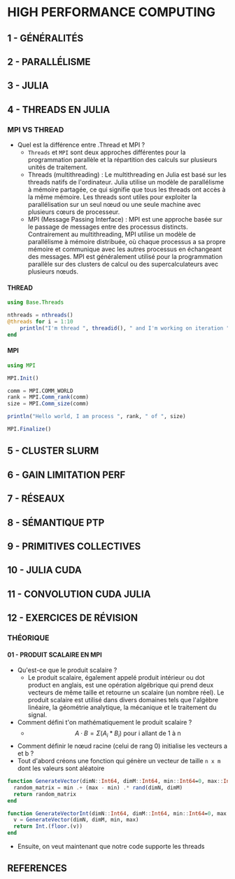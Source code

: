 ---
---

# HIGH PERFORMANCE COMPUTING

## 1 - GÉNÉRALITÉS

## 2 - PARALLÉLISME

## 3 - JULIA

## 4 - THREADS EN JULIA

### MPI VS THREAD

- Quel est la différence entre .Thread et MPI ?
	- `Threads` et `MPI` sont deux approches différentes pour la programmation parallèle et la répartition des calculs sur plusieurs unités de traitement.
	- Threads (multithreading) : Le multithreading en Julia est basé sur les threads natifs de l'ordinateur. Julia utilise un modèle de parallélisme à mémoire partagée, ce qui signifie que tous les threads ont accès à la même mémoire. Les threads sont utiles pour exploiter la parallélisation sur un seul nœud ou une seule machine avec plusieurs cœurs de processeur. 
	- MPI (Message Passing Interface) : MPI est une approche basée sur le passage de messages entre des processus distincts. Contrairement au multithreading, MPI utilise un modèle de parallélisme à mémoire distribuée, où chaque processus a sa propre mémoire et communique avec les autres processus en échangeant des messages. MPI est généralement utilisé pour la programmation parallèle sur des clusters de calcul ou des supercalculateurs avec plusieurs nœuds.

#### THREAD

```julia
using Base.Threads

nthreads = nthreads()
@threads for i = 1:10
    println("I'm thread ", threadid(), " and I'm working on iteration ", i)
end
```

#### MPI

```julia
using MPI

MPI.Init()

comm = MPI.COMM_WORLD
rank = MPI.Comm_rank(comm)
size = MPI.Comm_size(comm)

println("Hello world, I am process ", rank, " of ", size)

MPI.Finalize()
```

## 5 - CLUSTER SLURM

## 6 - GAIN LIMITATION PERF

## 7 - RÉSEAUX

## 8 - SÉMANTIQUE PTP 

## 9 - PRIMITIVES COLLECTIVES

## 10 - JULIA CUDA

## 11 - CONVOLUTION CUDA JULIA


## 12 - EXERCICES DE RÉVISION

### THÉORIQUE

#### 01 - PRODUIT SCALAIRE EN MPI

- Qu'est-ce que le produit scalaire ?
	- Le produit scalaire, également appelé produit intérieur ou dot product en anglais, est une opération algébrique qui prend deux vecteurs de même taille et retourne un scalaire (un nombre réel). Le produit scalaire est utilisé dans divers domaines tels que l'algèbre linéaire, la géométrie analytique, la mécanique et le traitement du signal.
- Comment défini t'on mathématiquement le produit scalaire ?
	- $$ A · B = Σ (A_i * B_i) \text{ pour i allant de 1 à n} $$
- Comment définir le nœud racine (celui de rang 0) initialise les vecteurs a et b ?
- Tout d'abord créons une fonction qui génère un vecteur de taille `n x m` dont les valeurs sont aléatoire

```julia
function GenerateVector(dimN::Int64, dimM::Int64, min::Int64=0, max::Int64=100)
  random_matrix = min .+ (max - min) .* rand(dimN, dimM)
  return random_matrix
end

function GenerateVectorInt(dimN::Int64, dimM::Int64, min::Int64=0, max::Int64=100)
  v = GenerateVector(dimN, dimM, min, max)
  return Int.(floor.(v))
end
```   

- Ensuite, on veut maintenant que notre code supporte les threads

## REFERENCES
